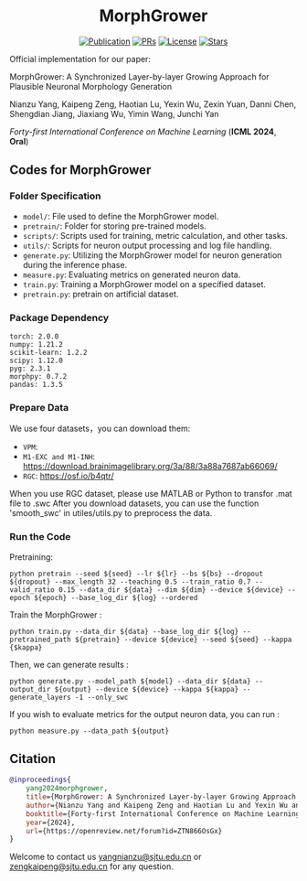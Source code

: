 <h1 align="center"><b>MorphGrower</b></h1>
<p align="center">
    <a href="https://openreview.net/forum?id=ZTN866OsGx"><img alt="Publication" src="https://img.shields.io/static/v1?label=Pub&message=ICML%2724&color=purple"></a>
    <a href="https://github.com/Thinklab-SJTU/MorphGrower/pulls"><img src="https://img.shields.io/badge/PRs-Welcome-blue" alt="PRs"></a>
    <a href="https://github.com/Thinklab-SJTU/MorphGrower/blob/master/LICENSE"><img alt="License" src="https://img.shields.io/github/license/Thinklab-SJTU/MorphGrower?color=green"></a>
    <a href="https://github.com/Thinklab-SJTU/MorphGrower/stargazers"><img src="https://img.shields.io/github/stars/Thinklab-SJTU/MorphGrower?color=red&label=Star" alt="Stars"></a>
</p>

Official implementation for our paper:

MorphGrower: A Synchronized Layer-by-layer Growing Approach for Plausible Neuronal Morphology Generation

Nianzu Yang, Kaipeng Zeng, Haotian Lu, Yexin Wu, Zexin Yuan, Danni Chen, Shengdian Jiang, Jiaxiang Wu, Yimin Wang, Junchi Yan

*Forty-first International Conference on Machine Learning* (**ICML 2024**, **Oral**)

## Codes for MorphGrower

### Folder Specification

- ```model/```: File used to define the MorphGrower model.
- ```pretrain/```: Folder for storing pre-trained models.
- ```scripts/```: Scripts used for training, metric calculation, and other tasks.
- ```utils/```: Scripts for neuron output processing and log file handling.
- ```generate.py```: Utilizing the MorphGrower model for neuron generation during the inference phase.
- ```measure.py```: Evaluating metrics on generated neuron data.
- ```train.py```: Training a MorphGrower model on a specified dataset.
- `pretrain.py`: pretrain on artificial dataset. 

### Package Dependency

```
torch: 2.0.0
numpy: 1.21.2
scikit-learn: 1.2.2
scipy: 1.12.0
pyg: 2.3.1
morphpy: 0.7.2
pandas: 1.3.5
```

### Prepare Data
We use four datasets，you can download them:

- ```VPM```: 
- ```M1-EXC and M1-INH```: https://download.brainimagelibrary.org/3a/88/3a88a7687ab66069/
- ```RGC```: https://osf.io/b4qtr/

When you use RGC dataset, please use MATLAB or Python to transfor .mat file to .swc
After you download datasets, you can use the function 'smooth_swc' in utiles/utils.py to preprocess the data.

### Run the Code

Pretraining:

```
python pretrain --seed ${seed} --lr ${lr} --bs ${bs} --dropout ${dropout} --max_length 32 --teaching 0.5 --train_ratio 0.7 --valid_ratio 0.15 --data_dir ${data} --dim ${dim} --device ${device} --epoch ${epoch} --base_log_dir ${log} --ordered
```

Train the MorphGrower :

```
python train.py --data_dir ${data} --base_log_dir ${log} --pretrained_path ${pretrain} --device ${device} --seed ${seed} --kappa {$kappa}
```

Then, we can generate results :

```
python generate.py --model_path ${model} --data_dir ${data} --output_dir ${output} --device ${device} --kappa ${kappa} --generate_layers -1 --only_swc
```

If you wish to evaluate metrics for the output neuron data, you can run :
```
python measure.py --data_path ${output}
```

## Citation

```bibtex
@inproceedings{
    yang2024morphgrower,
    title={MorphGrower: A Synchronized Layer-by-layer Growing Approach for Plausible Neuronal Morphology Generation},
    author={Nianzu Yang and Kaipeng Zeng and Haotian Lu and Yexin Wu and Zexin Yuan and Danni Chen and Shengdian Jiang and Jiaxiang Wu and Yimin Wang and Junchi Yan},
    booktitle={Forty-first International Conference on Machine Learning},
    year={2024},
    url={https://openreview.net/forum?id=ZTN866OsGx}
}
```


Welcome to contact us [yangnianzu@sjtu.edu.cn](mailto:yangnianzu@sjtu.edu.cn) or [zengkaipeng@sjtu.edu.cn](mailto:zengkaipeng@sjtu.edu.cn) for any question.